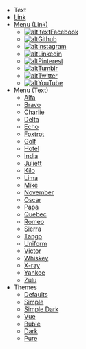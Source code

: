 <!-- markdownlint-disable no-empty-links -->
<!-- markdownlint-disable-next-line first-line-heading -->
- Text
- [Link](http://google.com)
- [Menu (Link)](http://google.com)
  - [![alt text](https://icongram.jgog.in/simple/facebook.svg?colored&size=16)Facebook](http://facebook.com)
  - [![alt](https://icongram.jgog.in/simple/github.svg?colored&size=16)Github](http://github.com)
  - [![alt](https://icongram.jgog.in/simple/instagram.svg?colored&size=16)Instagram](http://instagram.com)
  - [![alt](https://icongram.jgog.in/simple/linkedin.svg?colored&size=16)Linkedin](http://linkedin.com)
  - [![alt](https://icongram.jgog.in/simple/pinterest.svg?colored&size=16)Pinterest](http://pinterest.com)
  - [![alt](https://icongram.jgog.in/simple/tumblr.svg?colored&size=16)Tumblr](http://tumblr.com)
  - [![alt](https://icongram.jgog.in/simple/twitter.svg?colored&size=16)Twitter](http://twitter.com)
  - [![alt](https://icongram.jgog.in/simple/youtube.svg?colored&size=16)YouTube](http://youtube.com)
- Menu <span>(Text)</span>
  - [Alfa](#)
  - [Bravo](#)
  - [Charlie](#)
  - [Delta](#)
  - [Echo](#)
  - [Foxtrot](#)
  - [Golf](#)
  - [Hotel](#)
  - [India](#)
  - [Juliett](#)
  - [Kilo](#)
  - [Lima](#)
  - [Mike](#)
  - [November](#)
  - [Oscar](#)
  - [Papa](#)
  - [Quebec](#)
  - [Romeo](#)
  - [Sierra](#)
  - [Tango](#)
  - [Uniform](#)
  - [Victor](#)
  - [Whiskey](#)
  - [X-ray](#)
  - [Yankee](#)
  - [Zulu](#)
- Themes
  - <a href="#" data-link-title="Defaults">Defaults</a>
  - <a href="#" data-link-title="Simple">Simple</a>
  - <a href="#" data-link-title="Simple Dark">Simple Dark</a>
  - <a href="#" data-link-href="https://cdn.jsdelivr.net/npm/docsify@4/lib/themes/vue.css">Vue</a>
  - <a href="#" data-link-href="https://cdn.jsdelivr.net/npm/docsify@4/lib/themes/buble.css">Buble</a>
  - <a href="#" data-link-href="https://cdn.jsdelivr.net/npm/docsify@4/lib/themes/dark.css">Dark</a>
  - <a href="#" data-link-href="https://cdn.jsdelivr.net/npm/docsify@4/lib/themes/pure.css">Pure</a>
